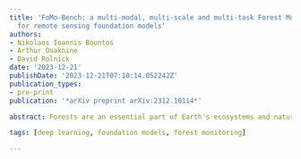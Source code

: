 ```yaml
---
title: 'FoMo-Bench: a multi-modal, multi-scale and multi-task Forest Monitoring Benchmark
  for remote sensing foundation models'
authors:
- Nikolaos Ioannis Bountos
- Arthur Ouaknine
- David Rolnick
date: '2023-12-21'
publishDate: '2023-12-21T07:10:14.052242Z'
publication_types:
- pre-print
publication: '*arXiv preprint arXiv:2312.10114*'

abstract: Forests are an essential part of Earth's ecosystems and natural systems, as well as providing services on which humanity depends, yet they are rapidly changing as a result of land use decisions and climate change. Understanding and mitigating negative effects requires parsing data on forests at global scale from a broad array of sensory modalities, and recently many such problems have been approached using machine learning algorithms for remote sensing. To date, forest-monitoring problems have largely been approached in isolation. Inspired by the rise of foundation models for computer vision and remote sensing, we here present the first unified Forest Monitoring Benchmark (FoMo-Bench). FoMo-Bench consists of 15 diverse datasets encompassing satellite, aerial, and inventory data, covering a variety of geographical regions, and including multispectral, red-green-blue, synthetic aperture radar (SAR) and LiDAR data with various temporal, spatial and spectral resolutions. FoMo-Bench includes multiple types of forest-monitoring tasks, spanning classification, segmentation, and object detection. To further enhance the diversity of tasks and geographies represented in FoMo-Bench, we introduce a novel global dataset, TalloS, combining satellite imagery with ground-based annotations for tree species classification, spanning 1,000+ hierarchical taxonomic levels (species, genus, family). Finally, we propose FoMo-Net, a foundation model baseline designed for forest monitoring with the flexibility to process any combination of commonly used sensors in remote sensing. This work aims to inspire research collaborations between machine learning and forest biology researchers in exploring scalable multi-modal and multi-task models for forest monitoring. All code and data will be made publicly available. 

tags: [deep learning, foundation models, forest monitoring]

---
```

